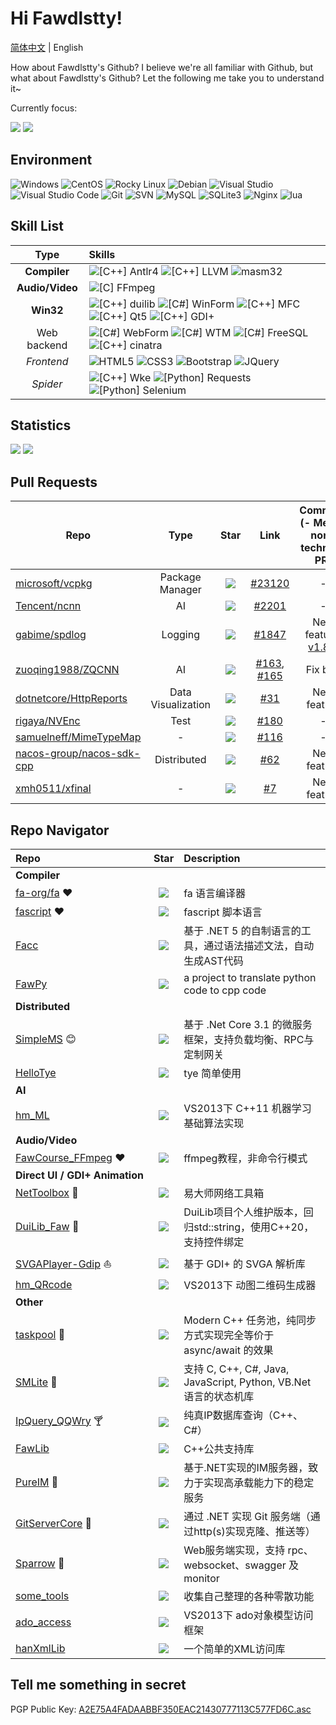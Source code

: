 # Hi Fawdlstty!

[简体中文](./README.md) | English

How about Fawdlstty's Github? I believe we're all familiar with Github, but what about Fawdlstty's Github? Let the following me take you to understand it~  

Currently focus:

<p>
<a href="https://github.com/fa-org/fa"><img src="https://github-readme-stats.vercel.app/api/pin/?username=fa-org&repo=fa&bg_color=00000010&text_color=c78944&show_owner=true" /></a>
<a href="https://github.com/fawdlstty/fascript"><img src="https://github-readme-stats.vercel.app/api/pin/?username=fawdlstty&repo=fascript&bg_color=00000010&text_color=c78944" /></a>
</p>

## Environment

![Windows](https://img.shields.io/badge/-Windows-0078D6?style=flat-square&logo=windows&logoColor=white) ![CentOS](https://img.shields.io/badge/-CentOS-262577?style=flat-square&logo=centos&logoColor=white) ![Rocky Linux](https://img.shields.io/badge/-Rocky%20Linux-10b981?style=flat-square&logo=rockylinux&logoColor=white) ![Debian](https://img.shields.io/badge/-Debian-a80030?style=flat-square&logo=debian&logoColor=white) ![Visual Studio](https://img.shields.io/badge/-Visual_Studio-5C2D91?style=flat-square&logo=visual-studio&logoColor=white) ![Visual Studio Code](https://img.shields.io/badge/-Visual_Studio_Code-007ACC?style=flat-square&logo=visual-studio-code&logoColor=white) ![Git](https://img.shields.io/badge/-Git-F05032?style=flat-square&logo=git&logoColor=white) ![SVN](https://img.shields.io/badge/-SVN-7E9BC7?style=flat-square&logo=subversion&logoColor=white) ![MySQL](https://img.shields.io/badge/-MySQL-235379?style=flat-square&logo=mysql&logoColor=white) ![SQLite3](https://img.shields.io/badge/-SQLite3-0d7eca?style=flat-square&logo=sqlite&logoColor=white) ![Nginx](https://img.shields.io/badge/-Nginx-36954f?style=flat-square&logo=nginx&logoColor=white) ![lua](https://img.shields.io/badge/-lua-030380?style=flat-square&logo=lua&logoColor=white)

## Skill List

| Type | Skills |
| :---: | :--- |
| **Compiler** | ![[C++] Antlr4](https://img.shields.io/badge/C++-Antlr4-ef2e24?style=flat-square&logo=c%2b%2b&logoColor=white) ![[C++] LLVM](https://img.shields.io/badge/C++-LLVM-666985?style=flat-square&logo=C%2b%2b&logoColor=white) ![masm32](https://img.shields.io/badge/Assembly-masm32-d9de82?style=flat-square&logo=windows&logoColor=white) |
| **Audio/Video** | ![[C] FFmpeg](https://img.shields.io/badge/C-FFmpeg-660033?style=flat-square&logo=c&logoColor=white) |
| **Win32** | ![[C++] duilib](https://img.shields.io/badge/C++-duilib-0b7af0?style=flat-square&logo=C%2b%2b&logoColor=white) ![[C#] WinForm](https://img.shields.io/badge/C%23-WinForm-fbc010?style=flat-square&logo=.NET&logoColor=white) ![[C++] MFC](https://img.shields.io/badge/C++-MFC-b12010?style=flat-square&logo=C%2b%2b&logoColor=white) ![[C++] Qt5](https://img.shields.io/badge/C++-Qt5-41cd52?style=flat-square&logo=C%2b%2b&logoColor=white) ![[C++] GDI+](https://img.shields.io/badge/C++-GDI+-660066?style=flat-square&logo=C%2b%2b&logoColor=white) |
| Web backend | ![[C#] WebForm](https://img.shields.io/badge/C%23-WebForm-1c93cd?style=flat-square&logo=.NET&logoColor=white) ![[C#] WTM](https://img.shields.io/badge/C%23-WTM-5c99ff?style=flat-square&logo=.NET&logoColor=white) ![[C#] FreeSQL](https://img.shields.io/badge/C%23-FreeSQL-f68243?style=flat-square&logo=.NET&logoColor=white) ![[C++] cinatra](https://img.shields.io/badge/C++-cinatra-00681c?style=flat-square&logo=C%2b%2b&logoColor=white) |
| *Frontend* | ![HTML5](https://img.shields.io/badge/-HTML5-E34F26?style=flat-square&logo=html5&logoColor=white) ![CSS3](https://img.shields.io/badge/-CSS3-1572B6?style=flat-square&logo=css3&logoColor=white) ![Bootstrap](https://img.shields.io/badge/-Bootstrap-563D7C?style=flat-square&logo=bootstrap&logoColor=white) ![JQuery](https://img.shields.io/badge/-JQuery-blue?style=flat-square&logo=jquery&logoColor=white) |
| *Spider* | ![[C++] Wke](https://img.shields.io/badge/C++-Wke-426166?style=flat-square&logo=C%2b%2b&logoColor=white) ![[Python] Requests](https://img.shields.io/badge/Python-Requests-333333?style=flat-square&logo=Python&logoColor=white) ![[Python] Selenium](https://img.shields.io/badge/Python-Selenium-43ae2a?style=flat-square&logo=Python&logoColor=white) |

## Statistics

<p>
<img src="https://github-readme-stats.vercel.app/api?username=fawdlstty&theme=dracula&show_icons=true&count_private=true&include_all_commits=true&locale=cn&line_height=24&bg_color=00000010&text_color=c78944" />
<img src="https://github-readme-stats.vercel.app/api/top-langs/?username=fawdlstty&theme=dracula&layout=compact&locale=cn&langs_count=10&bg_color=00000010&text_color=c78944&hide=HTML,CSS" />
</p>

## Pull Requests

| Repo | Type | Star | Link | Comment (- Means non-technical PR) |
| --- | :---: | :---: | :---: | :---: |
| [microsoft/vcpkg](https://github.com/microsoft/vcpkg) | Package Manager | ![](https://img.shields.io/github/stars/microsoft/vcpkg.svg?style=flat-square) | [#23120](https://github.com/microsoft/vcpkg/pull/23120) | - |
| [Tencent/ncnn](https://github.com/Tencent/ncnn) | AI | ![](https://img.shields.io/github/stars/Tencent/ncnn.svg?style=flat-square) | [#2201](https://github.com/Tencent/ncnn/pull/2201) | - |
| [gabime/spdlog](https://github.com/gabime/spdlog) | Logging | ![](https://img.shields.io/github/stars/gabime/spdlog.svg?style=flat-square) | [#1847](https://github.com/gabime/spdlog/pull/1847) | New feature, [v1.8.3](https://github.com/gabime/spdlog/releases/tag/v1.8.3) |
| [zuoqing1988/ZQCNN](https://github.com/zuoqing1988/ZQCNN) | AI | ![](https://img.shields.io/github/stars/zuoqing1988/ZQCNN.svg?style=flat-square) | [#163](https://github.com/zuoqing1988/ZQCNN/pull/163), [#165](https://github.com/zuoqing1988/ZQCNN/pull/165) | Fix bug |
| [dotnetcore/HttpReports](https://github.com/dotnetcore/HttpReports) | Data Visualization | ![](https://img.shields.io/github/stars/dotnetcore/HttpReports.svg?style=flat-square) | [#31](https://github.com/dotnetcore/HttpReports/pull/31) | New feature |
| [rigaya/NVEnc](https://github.com/rigaya/NVEnc) | Test | ![](https://img.shields.io/github/stars/rigaya/NVEnc.svg?style=flat-square) | [#180](https://github.com/rigaya/NVEnc/pull/180) | - |
| [samuelneff/MimeTypeMap](https://github.com/samuelneff/MimeTypeMap) | - | ![](https://img.shields.io/github/stars/samuelneff/MimeTypeMap.svg?style=flat-square) | [#116](https://github.com/samuelneff/MimeTypeMap/pull/116) | - |
| [nacos-group/nacos-sdk-cpp](https://github.com/nacos-group/nacos-sdk-cpp) | Distributed | ![](https://img.shields.io/github/stars/nacos-group/nacos-sdk-cpp.svg?style=flat-square) | [#62](https://github.com/nacos-group/nacos-sdk-cpp/pull/62) | New feature |
| [xmh0511/xfinal](https://github.com/xmh0511/xfinal) | - | ![](https://img.shields.io/github/stars/xmh0511/xfinal.svg?style=flat-square) | [#7](https://github.com/xmh0511/xfinal/pull/7) | New feature |

## Repo Navigator

| Repo | Star | Description |
| :--- | :---: | :--- |
| <b>Compiler</b> |  |  |
| [fa-org/fa](https://github.com/fa-org/fa) :heart: | ![](https://img.shields.io/github/stars/fa-org/fa.svg?style=flat-square) | fa 语言编译器 |
| [fascript](https://github.com/fawdlstty/fascript) :heart: | ![](https://img.shields.io/github/stars/fawdlstty/fascript.svg?style=flat-square) | fascript 脚本语言 |
| [Facc](https://github.com/fawdlstty/Facc) | ![](https://img.shields.io/github/stars/fawdlstty/Facc.svg?style=flat-square) | 基于 .NET 5 的自制语言的工具，通过语法描述文法，自动生成AST代码 |
| [FawPy](https://github.com/fawdlstty/FawPy) | ![](https://img.shields.io/github/stars/fawdlstty/FawPy.svg?style=flat-square) | a project to translate python code to cpp code |
| <b>Distributed</b> |  |  |
| [SimpleMS](https://github.com/fawdlstty/SimpleMS) :blush: | ![](https://img.shields.io/github/stars/fawdlstty/SimpleMS.svg?style=flat-square) | 基于 .Net Core 3.1 的微服务框架，支持负载均衡、RPC与定制网关 |
| [HelloTye](https://github.com/fawdlstty/HelloTye) | ![](https://img.shields.io/github/stars/fawdlstty/HelloTye.svg?style=flat-square) | tye 简单使用 |
| <b>AI</b> |  |  |
| [hm_ML](https://github.com/fawdlstty/hm_ML) | ![](https://img.shields.io/github/stars/fawdlstty/hm_ML.svg?style=flat-square) | VS2013下 C++11 机器学习基础算法实现 |
| <b>Audio/Video</b> |  |  |
| [FawCourse_FFmpeg](https://github.com/fawdlstty/FawCourse_FFmpeg) :heart: | ![](https://img.shields.io/github/stars/fawdlstty/FawCourse_FFmpeg.svg?style=flat-square) | ffmpeg教程，非命令行模式 |
| <b style="white-space: nowrap;">Direct UI / GDI+ Animation</b> |  |  |
| [NetToolbox](https://github.com/fawdlstty/NetToolbox) :wrench: | ![](https://img.shields.io/github/stars/fawdlstty/NetToolbox.svg?style=flat-square) | 易大师网络工具箱 |
| [DuiLib_Faw](https://github.com/fawdlstty/DuiLib_Faw) :art: | ![](https://img.shields.io/github/stars/fawdlstty/DuiLib_Faw.svg?style=flat-square) | DuiLib项目个人维护版本，回归std::string，使用C++20，支持控件绑定 |
| [SVGAPlayer-Gdip](https://github.com/fawdlstty/SVGAPlayer-Gdip) :sailboat: | ![](https://img.shields.io/github/stars/fawdlstty/SVGAPlayer-Gdip.svg?style=flat-square) | 基于 GDI+ 的 SVGA 解析库 |
| [hm_QRcode](https://github.com/fawdlstty/hm_QRcode) | ![](https://img.shields.io/github/stars/fawdlstty/hm_QRcode.svg?style=flat-square) | VS2013下 动图二维码生成器 |
| <b>Other</b> |  |  |
| [taskpool](https://github.com/fawdlstty/taskpool) :basketball: | ![](https://img.shields.io/github/stars/fawdlstty/taskpool.svg?style=flat-square) | Modern C++ 任务池，纯同步方式实现完全等价于 async/await 的效果 |
| [SMLite](https://github.com/fawdlstty/SMLite) :vertical_traffic_light: | ![](https://img.shields.io/github/stars/fawdlstty/SMLite.svg?style=flat-square) | 支持 C, C++, C#, Java, JavaScript, Python, VB.Net 语言的状态机库 |
| [IpQuery_QQWry](https://github.com/fawdlstty/IpQuery_QQWry) :cocktail: | ![](https://img.shields.io/github/stars/fawdlstty/IpQuery_QQWry.svg?style=flat-square) | 纯真IP数据库查询（C++、C#） |
| [FawLib](https://github.com/fawdlstty/FawLib) | ![](https://img.shields.io/github/stars/fawdlstty/FawLib.svg?style=flat-square) | C++公共支持库 |
| [PureIM](https://github.com/fawdlstty/PureIM) :watermelon: | ![](https://img.shields.io/github/stars/fawdlstty/PureIM.svg?style=flat-square) | 基于.NET实现的IM服务器，致力于实现高承载能力下的稳定服务 |
| [GitServerCore](https://github.com/fawdlstty/GitServerCore) :cherries: | ![](https://img.shields.io/github/stars/fawdlstty/GitServerCore.svg?style=flat-square) | 通过 .NET 实现 Git 服务端（通过http(s)实现克隆、推送等） |
| [Sparrow](https://github.com/fawdlstty/Sparrow) :poultry_leg: | ![](https://img.shields.io/github/stars/fawdlstty/Sparrow.svg?style=flat-square) | Web服务端实现，支持 rpc、websocket、swagger 及 monitor |
| [some_tools](https://github.com/fawdlstty/some_tools) | ![](https://img.shields.io/github/stars/fawdlstty/some_tools.svg?style=flat-square) | 收集自己整理的各种零散功能 |
| [ado_access](https://github.com/fawdlstty/ado_access) | ![](https://img.shields.io/github/stars/fawdlstty/ado_access.svg?style=flat-square) | VS2013下 ado对象模型访问框架 |
| [hanXmlLib](https://github.com/fawdlstty/hanXmlLib) | ![](https://img.shields.io/github/stars/fawdlstty/hanXmlLib.svg?style=flat-square) | 一个简单的XML访问库 |

## Tell me something in secret

PGP Public Key: [A2E75A4FADAABBF350EAC21430777113C577FD6C.asc](https://keys.openpgp.org/vks/v1/by-fingerprint/A2E75A4FADAABBF350EAC21430777113C577FD6C)  
